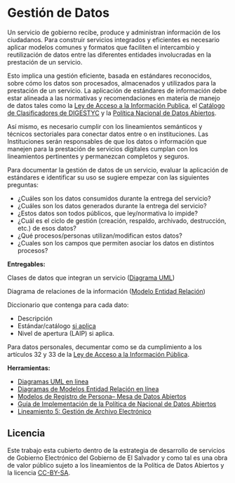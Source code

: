 # Gestión de Datos

Un servicio de gobierno recibe, produce y administran información de los ciudadanos. Para construir servicios integrados y eficientes es necesario aplicar modelos comunes y formatos que faciliten el intercambio y reutilización de datos entre las diferentes entidades involucradas en la prestación de un servicio.

Esto implica una gestión eficiente, basada en estándares reconocidos,  sobre cómo los datos son procesados, almacenados y utilizados para la prestación de un servicio. La aplicación de estándares de información debe estar alineada a las normativas y recomendaciones en materia de manejo de datos tales como la [Ley de Acceso a la Información Publica](https://www.gobiernoabierto.gob.sv/pages/ley-de-acceso-a-la-informacion-publica), el [Catálogo de Clasificadores de DIGESTYC](http://aplicaciones.digestyc.gob.sv/clasificadoresv2) y la [Política Nacional de Datos Abiertos](https://www.gobiernoelectronico.gob.sv/?p=770).

Así mismo, es necesario cumplir con los lineamientos semánticos y técnicos sectoriales para conectar datos entre o en instituciones. Las Instituciones serán responsables de que los datos o información que manejen para la prestación de servicios digitales cumplan con los lineamientos pertinentes y permanezcan completos y seguros.

Para documentar la gestión de datos de un servicio, evaluar la aplicación de estándares e identificar su uso se sugiere empezar con las siguientes preguntas:

* ¿Cuáles son los datos consumidos durante la entrega del servicio?
* ¿Cuáles son los datos generados durante la entrega del servicio?
* ¿Estos datos son todos públicos, que ley/normativa lo impide?
* ¿Cuál es el ciclo de gestión (creación, respaldo, archivado, destrucción, etc.) de esos datos?
* ¿Qué procesos/personas utilizan/modifican estos datos?
* ¿Cuales son los campos que permiten asociar los datos en distintos procesos?

**Entregables:**

Clases de datos que integran un servicio ([Diagrama UML](https://es.wikipedia.org/wiki/Diagrama_de_clases))

Diagrama de relaciones de la información ([Modelo Entidad Relación](https://es.wikipedia.org/wiki/Modelo_entidad-relaci%C3%B3n))

Diccionario que contenga para cada dato:
*  Descripción
*  Estándar/catálogo [si aplica](http://aplicaciones.digestyc.gob.sv/clasificadoresv2)
*  Nivel de apertura (LAIP) si aplica.

Para datos personales, decumentar como se da cumplimiento a los artículos 32 y 33 de la [Ley de Acceso a la Información Pública](https://www.asamblea.gob.sv/sites/default/files/documents/decretos/171117_073009410_archivo_documento_legislativo.pdf).

**Herramientas:**

* [Diagramas UML en linea](https://draw.io) 
* [Diagramas de Modelos Entidad Relación en línea](https://draw.io) 
* [Modelos de Registro de Persona– Mesa de Datos Abiertos](https://www.gobiernoelectronico.gob.sv/?p=451)
* [Guía de Implementación de la Política de Nacional de Datos Abiertos]( 
https://www.gobiernoelectronico.gob.sv/?p=770)
* [Lineamiento 5: Gestión de Archivo Electrónico](https://www.transparencia.gob.sv/institutions/ansp/documents/152979/download)

## Licencia

Este trabajo esta cubierto dentro de la estrategia de desarrollo de servicios de Gobierno Electrónico del Gobierno de El Salvador y como tal es una obra de valor público sujeto a los lineamientos de la Política de Datos Abiertos y la licencia [CC-BY-SA](https://creativecommons.org/licenses/by-sa/3.0/deed.es).  
